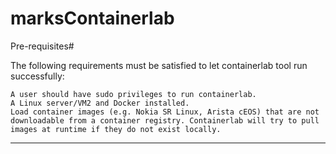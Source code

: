 # marksContainerlab

Pre-requisites#

The following requirements must be satisfied to let containerlab tool run successfully:

    A user should have sudo privileges to run containerlab.
    A Linux server/VM2 and Docker installed.
    Load container images (e.g. Nokia SR Linux, Arista cEOS) that are not downloadable from a container registry. Containerlab will try to pull images at runtime if they do not exist locally.

***********************************************************************************************************
